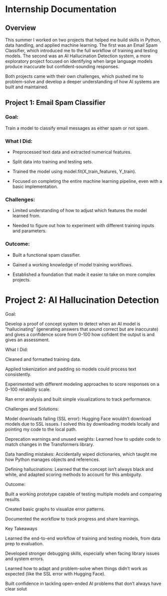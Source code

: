 # Internship Documentation
## Overview

This summer I worked on two projects that helped me build skills in Python, data handling, and applied machine learning. The first was an Email Spam Classifier, which introduced me to the full workflow of training and testing models. The second was an AI Hallucination Detection system, a more exploratory project focused on identifying when large language models produce inaccurate but confident-sounding responses.

Both projects came with their own challenges, which pushed me to problem-solve and develop a deeper understanding of how AI systems are built and maintained.

## Project 1: Email Spam Classifier

### Goal:
Train a model to classify email messages as either spam or not spam.

### What I Did:

* Preprocessed text data and extracted numerical features.

* Split data into training and testing sets.

* Trained the model using model.fit(X_train_features, Y_train).

* Focused on completing the entire machine learning pipeline, even with a basic implementation.

### Challenges:

* Limited understanding of how to adjust which features the model learned from.

* Needed to figure out how to experiment with different training inputs and parameters.

### Outcome:

* Built a functional spam classifier.

* Gained a working knowledge of model training workflows.

* Established a foundation that made it easier to take on more complex projects.

# Project 2: AI Hallucination Detection

Goal: 

Develop a proof of concept system to detect when an AI model is “hallucinating” (generating answers that sound correct but are inaccurate) and gives a confidence score from 0-100 how cofident the output is and gives an assessment.

What I Did:

Cleaned and formatted training data.

Applied tokenization and padding so models could process text consistently.

Experimented with different modeling approaches to score responses on a 0–100 reliability scale.

Ran error analysis and built simple visualizations to track performance.

Challenges and Solutions:

Model downloads failing (SSL error): Hugging Face wouldn’t download models due to SSL issues. I solved this by downloading models locally and pointing my code to the local path.

Deprecation warnings and unused weights: Learned how to update code to match changes in the Transformers library.

Data handling mistakes: Accidentally wiped dictionaries, which taught me how Python manages objects and references.

Defining hallucinations: Learned that the concept isn’t always black and white, and adapted scoring methods to account for this ambiguity.

Outcome:

Built a working prototype capable of testing multiple models and comparing results.

Created basic graphs to visualize error patterns.

Documented the workflow to track progress and share learnings.

Key Takeaways

Learned the end-to-end workflow of training and testing models, from data prep to evaluation.

Developed stronger debugging skills, especially when facing library issues and system errors.

Learned how to adapt and problem-solve when things didn’t work as expected (like the SSL error with Hugging Face).

Built confidence in tackling open-ended AI problems that don’t always have clear solut
